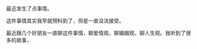 最近发生了点事情。

这件事情其实我早就预料到了，但是一直没法接受。

最近跟几个好朋友一直聊这件事情，聊爱情观，聊婚姻观，聊人生观。我听到了很多的故事，
<!--stackedit_data:
eyJoaXN0b3J5IjpbLTEyMTAyMTkxOTNdfQ==
-->